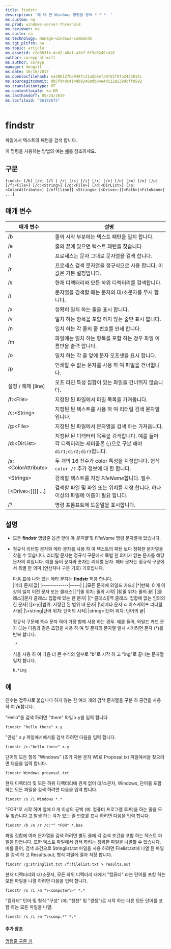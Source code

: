 ```yaml
---
title: findstr
description: '에 대 한 Windows 명령을 항목 * * *- '
ms.custom: na
ms.prod: windows-server-threshold
ms.reviewer: na
ms.suite: na
ms.technology: manage-windows-commands
ms.tgt_pltfrm: na
ms.topic: article
ms.assetid: c2d803fb-4cd2-46a1-a1b7-6f5e0249c418
author: coreyp-at-msft
ms.author: coreyp
manager: dongill
ms.date: 10/16/2017
ms.openlocfilehash: ea306127be9497c21a5b8efa9fd3f0fa2433014c
ms.sourcegitcommit: 0b5fd4dc4148b92480db04e4dc22e139dcff8582
ms.translationtype: MT
ms.contentlocale: ko-KR
ms.lasthandoff: 05/24/2019
ms.locfileid: "66192675"
---
```

# <a name="findstr"></a>findstr

파일에서 텍스트의 패턴을 검색 합니다.

이 명령을 사용하는 방법의 예는 [예](#examples)를 참조하세요.

## <a name="syntax"></a>구문

```
findstr [/b] [/e] [/l | /r] [/s] [/i] [/x] [/v] [/n] [/m] [/o] [/p] [/f:<File>] [/c:<String>] [/g:<File>] [/d:<DirList>] [/a:<ColorAttribute>] [/off[line]] <Strings> [<Drive>:][<Path>]<FileName>[ ...]
```

## <a name="parameters"></a>매개 변수

|매개 변수|설명|
|---------|-----------|
|/b|줄의 시작 부분에는 텍스트 패턴을 일치 합니다.|
|/e|줄의 끝에 있으면 텍스트 패턴을 찾습니다.|
|/l|프로세스는 문자 그대로 문자열을 검색 합니다.|
|/r|프로세스 검색 문자열을 정규식으로 사용 합니다. 이 값은 기본 설정입니다.|
|/s|현재 디렉터리와 모든 하위 디렉터리를 검색합니다.|
|/i|문자열을 검색할 때는 문자의 대/소문자를 무시 합니다.|
|/x|정확히 일치 하는 줄을 표시 합니다.|
|/v|일치 하는 항목을 포함 하지 않는 줄만 표시 합니다.|
|/n|일치 하는 각 줄의 줄 번호를 인쇄 합니다.|
|/m|파일에는 일치 하는 항목을 포함 하는 경우 파일 이름만을 출력 합니다.|
|/o|일치 하는 각 줄 앞에 문자 오프셋을 표시 합니다.|
|/p|인쇄할 수 없는 문자를 사용 하 여 파일을 건너뜁니다.|
|설정 / 해제 [line]|오프 라인 특성 집합이 있는 파일을 건너뛰지 않습니다.|
|/f:\<File>|지정된 된 파일에서 파일 목록을 가져옵니다.|
|/c:\<String>|지정된 된 텍스트를 사용 하 여 리터럴 검색 문자열입니다.|
|/g:\<File>|지정된 된 파일에서 문자열을 검색 하는 가져옵니다.|
|/d:\<DirList>|지정된 된 디렉터리 목록을 검색합니다. 예를 들어 각 디렉터리는 세미콜론 (;)으로 구분 해야 `dir1;dir2;dir3`합니다.|
|/a:\<ColorAttribute>|두 개의 16 진수가 color 특성을 지정합니다. 형식 `color /?` 추가 정보에 대 한 합니다.|
|\<Strings>|검색할 텍스트를 지정 *FileName*합니다. 필수.|
|[\<Drive>:][<Path>]<FileName>[ ...]|검색할 파일 및 파일 또는 위치를 지정 합니다. 하나 이상의 파일에 이름이 필요 합니다.|
|/?|명령 프롬프트에 도움말을 표시합니다.|

## <a name="remarks"></a>설명

-   모든 **findstr** 명령줄 옵션 앞에 야 *문자열* 및 *FileName* 명령 문자열에 있습니다.
-   정규식 리터럴 문자와 메타 문자를 사용 하 여 텍스트의 패턴 보다 정확한 문자열을 찾을 수 있습니다. 리터럴 문자는 정규식 구문에서 특별 한 의미가 없는 문자를 해당 문자의 회입니다. 예를 들어 문자와 숫자는 리터럴 문자. 메타 문자는 정규식 구문에서 특별 한 의미 (연산자나 구분 기호) 기호입니다.

    다음 표에 나와 있는 메타 문자는 **findstr** 허용 합니다.  
    |메타 문자|값|
    |-------------|-----|
    |.|모든 문자에 와일드 카드:|
    |*|반복: 0 개 이상의 일치 이전 문자 또는 클래스|
    |^|줄 위치: 줄의 시작|
    |$|줄 위치: 줄의 끝|
    |[클래스]|문자 클래스: 집합에 있는 한 문자|
    |[^ 클래스]|역 클래스: 집합에 없는 임의의 한 문자|
    |[x-y]|범위: 지정된 된 범위 내 문자|
    |\x|메타 문자 x: 이스케이프 리터럴 사용|
    |\\<string|단어 위치: 단어의 시작|
    |string\>|단어 위치: 단어의 끝|

    정규식 구문에 특수 문자 력이 가장 함께 사용 하는 경우. 예를 들어, 와일드 카드 문자 (.)는 다음과 같은 조합을 사용 하 여 및 문자의 문자열 일치 시키려면 문자 (*)를 반복 합니다.  
    ```
    .*
    ```  
    식을 사용 하 여 다음 더 큰 수식의 일부로 "b"로 시작 하 고 "ing"로 끝나는 문자열 일치 합니다.  
    ```
    b.*ing
    ```

## <a name="examples"></a>예

인수는 접두사로 붙습니다 하지 않는 한 여러 개의 검색 문자열을 구분 하 공간을 사용 하 여 **/c**합니다.

"Hello"를 검색 하려면 "there" 파일 x.y를 입력 합니다.
```
findstr "hello there" x.y 
```
"안녕" x.y 파일에서에서를 검색 하려면 다음을 입력 합니다.
```
findstr /c:"hello there" x.y 
```
단어의 모든 항목 "Windows" (초기 자본 문자 W)로 Proposal.txt 파일에서을 찾으려면 다음을 입력 합니다.
```
findstr Windows proposal.txt 
```
현재 디렉터리 및 모든 하위 디렉터리에 관계 없이 대/소문자, Windows, 단어를 포함 하는 모든 파일을 검색 하려면 다음을 입력 합니다.
```
findstr /s /i Windows *.* 
```
"FOR"로 시작 하며 앞에 0 개 이상의 공백 (예: 컴퓨터 프로그램 루프)을 하는 줄을 모두 찾습니다 고 발생 하는 각가 있는 줄 번호를 표시 하려면 다음을 입력 합니다.
```
findstr /b /n /r /c:"^ *FOR" *.bas 
```
파일 집합에 여러 문자열을 검색 하려면 별도 줄에 각 검색 조건을 포함 하는 텍스트 파일을 만듭니다. 또한 텍스트 파일에서 검색 하려는 정확한 파일을 나열할 수 있습니다. 예를 들어, 검색 조건으로 Stringlist.txt 파일을 사용 하려면 Filelist.txt에 나열 된 파일을 검색 하 고 Results.out, 형식 파일에 결과 저장 합니다.
```
findstr /g:stringlist.txt /f:filelist.txt > results.out 
```
현재 디렉터리와 대/소문자, 모든 하위 디렉터리 내에서 "컴퓨터" 라는 단어를 포함 하는 모든 파일을 나열 하려면 다음을 입력 합니다.
```
findstr /s /i /m "\<computer\>" *.*
```
"컴퓨터" 단어 및 형식 "구성" (예: "칭찬" 및 "경쟁")로 시작 하는 다른 모든 단어를 포함 하는 모든 파일을 나열:
```
findstr /s /i /m "\<comp.*" *.*
```

#### <a name="additional-references"></a>추가 참조

[명령줄 구문 키](command-line-syntax-key.md)